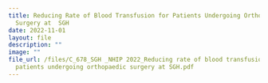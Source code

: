 ```yaml
---
title: Reducing Rate of Blood Transfusion for Patients Undergoing Orthopaedic
  Surgery at  SGH
date: 2022-11-01
layout: file
description: ""
image: ""
file_url: /files/C_678_SGH _NHIP 2022_Reducing rate of blood transfusion for
  patients undergoing orthopaedic surgery at SGH.pdf
---
```


